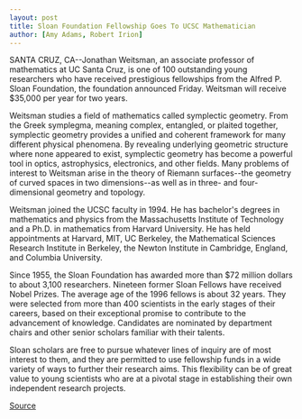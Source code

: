```yaml
---
layout: post
title: Sloan Foundation Fellowship Goes To UCSC Mathematician
author: [Amy Adams, Robert Irion]
---
```


SANTA CRUZ, CA--Jonathan Weitsman, an associate professor of  mathematics at UC Santa Cruz, is one of 100 outstanding young  researchers who have received prestigious fellowships from the  Alfred P. Sloan Foundation, the foundation announced Friday.  Weitsman will receive $35,000 per year for two years.

Weitsman studies a field of mathematics called symplectic  geometry. From the Greek symplegma, meaning complex, entangled,  or plaited together, symplectic geometry provides a unified and  coherent framework for many different physical phenomena. By  revealing underlying geometric structure where none appeared to  exist, symplectic geometry has become a powerful tool in optics,  astrophysics, electronics, and other fields. Many problems of  interest to Weitsman arise in the theory of Riemann surfaces--the  geometry of curved spaces in two dimensions--as well as in three-  and four-dimensional geometry and topology.

Weitsman joined the UCSC faculty in 1994. He has bachelor's  degrees in mathematics and physics from the Massachusetts  Institute of Technology and a Ph.D. in mathematics from Harvard  University. He has held appointments at Harvard, MIT, UC Berkeley,  the Mathematical Sciences Research Institute in Berkeley, the  Newton Institute in Cambridge, England, and Columbia University.

Since 1955, the Sloan Foundation has awarded more than $72  million dollars to about 3,100 researchers. Nineteen former Sloan  Fellows have received Nobel Prizes. The average age of the 1996  fellows is about 32 years. They were selected from more than 400  scientists in the early stages of their careers, based on their  exceptional promise to contribute to the advancement of knowledge.  Candidates are nominated by department chairs and other senior  scholars familiar with their talents.

Sloan scholars are free to pursue whatever lines of inquiry are  of most interest to them, and they are permitted to use fellowship  funds in a wide variety of ways to further their research aims. This  flexibility can be of great value to young scientists who are at a  pivotal stage in establishing their own independent research  projects.

[Source](http://www1.ucsc.edu/news_events/press_releases/archive/95-96/04-96/040896-Sloan_Foundation_fe.html "Permalink to 040896-Sloan_Foundation_fe")
